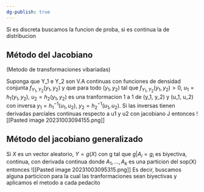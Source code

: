 ```yaml
---
dg-publish: true
---
```

 Si es discreta buscamos la funcion de proba, si es continua la de distribucion

## Método del Jacobiano 
(Metodo de transformaciones vibariadas)

Suponga que Y_1 e Y_2 son V.A continuas con funciones de densidad conjunta $f_{Y_{1},Y_{2}}(y_{1}, y_{2})$ y que para todo $(y_1, y_{2})$ tal que $f_{Y_{1},Y_{2}}(y_{1}, y_{2})> 0$, $u_{1}=h_{1}(y_{1},y_{2})$, $u_{2}=h_{2}(y_{1},y_{2})$ es una tranformacion 1 a 1 de (y_1, y_2) y (u_1, u_2) con inversa $y_{1}=h_{1}^{-1}(u_{1}, u_{2})$, $y_{2}=h_{2}^{-1}(u_{1}, u_{2})$. Si las inversas tienen derivadas parciales continuas respecto a u1 y u2 con jacobiano J entonces ![[Pasted image 20231003094155.png]]

## Método del jacobiano generalizado 

Si $X$ es un vector aleatorio, $Y=g(X)$ con g tal que $g|A_{i}=g_{i}$ es biyectiva, continua, con derivada continua donde $A_{1}, \dots, A_{k}$ es una particion del sop(X) entonces
![[Pasted image 20231003095315.png]]
Es decir, buscamos alguna particicon para la cual las tranformaciones sean biyectivas y aplicamos el metodo a cada pedacito
